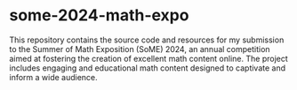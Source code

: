 # some-2024-math-expo
This repository contains the source code and resources for my submission to the Summer of Math Exposition (SoME) 2024, an annual competition aimed at fostering the creation of excellent math content online. The project includes engaging and educational math content designed to captivate and inform a wide audience.
